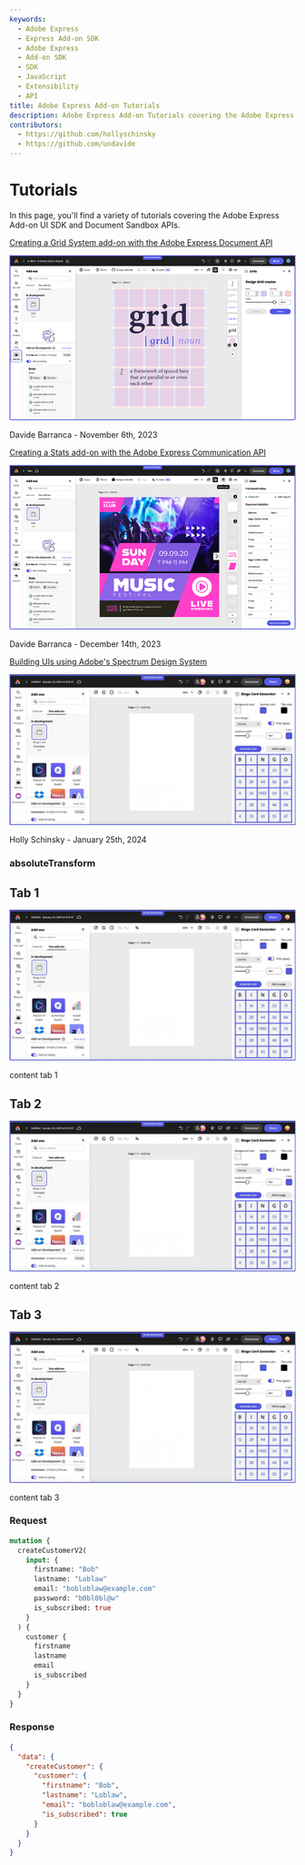 ```yaml
---
keywords:
  - Adobe Express
  - Express Add-on SDK
  - Adobe Express
  - Add-on SDK
  - SDK
  - JavaScript
  - Extensibility
  - API
title: Adobe Express Add-on Tutorials
description: Adobe Express Add-on Tutorials covering the Adobe Express Add-on SDK and Document API
contributors:
  - https://github.com/hollyschinsky  
  - https://github.com/undavide
---
```


# Tutorials

In this page, you'll find a variety of tutorials covering the Adobe Express Add-on UI SDK and Document Sandbox APIs.

<Resource-Card slots="link, image, text" width="50%"/>

[Creating a Grid System add-on with the Adobe Express Document API](grids-addon.md)

![Grids add-on](./images/thumbs-grids-addon.png)

Davide Barranca - November 6th, 2023

<Resource-Card slots="link, image, text" width="50%"/>

[Creating a Stats add-on with the Adobe Express Communication API](stats-addon.md)

![Coming Soon](./images/thumbs-stats-addon.png)

Davide Barranca - December 14th, 2023

<Resource-Card slots="link, image, text" width="50%"/>

[Building UIs using Adobe's Spectrum Design System](spectrum-workshop/index.md)

![Grids add-on](./images/bingo-v1-addon.png)

Holly Schinsky - January 25th, 2024

### absoluteTransform

<Tab orientation="vertical" slots="heading, image, content" repeat="3"  theme="dark" className='bgBlue ' />

## Tab 1

![Code for initializing SDK](./images/bingo-v1-addon.png)

content tab 1

## Tab 2

![Code to invoke full editor](./images/bingo-v1-addon.png)

content tab 2

## Tab 3

![Code to invoke quick actions](./images/bingo-v1-addon.png)

content tab 3


<Tab orientation="horizontal" slots="heading, content" repeat="2" theme="light"/>

### Request

```graphql
mutation {
  createCustomerV2(
    input: {
      firstname: "Bob"
      lastname: "Loblaw"
      email: "bobloblaw@example.com"
      password: "b0bl0bl@w"
      is_subscribed: true
    }
  ) {
    customer {
      firstname
      lastname
      email
      is_subscribed
    }
  }
}
```

### Response

```json
{
  "data": {
    "createCustomer": {
      "customer": {
        "firstname": "Bob",
        "lastname": "Loblaw",
        "email": "bobloblaw@example.com",
        "is_subscribed": true
      }
    }
  }
}
```